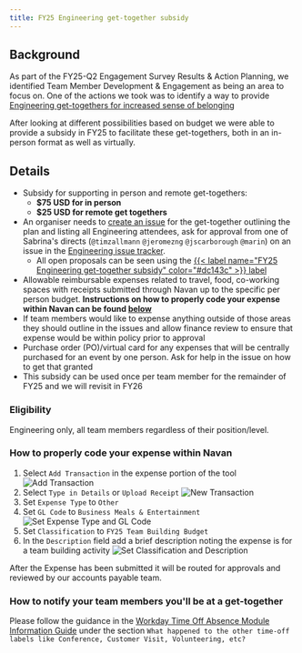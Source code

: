```yaml
---
title: FY25 Engineering get-together subsidy
---
```


## Background

As part of the FY25-Q2 Engagement Survey Results & Action Planning, we identified Team Member Development & Engagement as being an area to focus on. One of the actions we took was to identify a way to provide [Engineering get-togethers for increased sense of belonging](https://gitlab.com/gitlab-com/engineering-division/cto-leadership/-/issues/9)

After looking at different possibilities based on budget we were able to provide a subsidy in FY25 to facilitate these get-togethers, both in an in-person format as well as virtually.

## Details

- Subsidy for supporting in person and remote get-togethers:
  - **$75 USD for in person**
  - **$25 USD for remote get togethers**
- An organiser needs to [create an issue](https://gitlab.com/gitlab-com/engineering-division/engineering/-/issues/new/?issuable_template=FY25%20Engineering%20get-together%20subsidy) for the get-together outlining the plan and listing all Engineering attendees, ask for approval from one of Sabrina's directs (`@timzallmann` `@jeromezng` `@jscarborough` `@marin`) on an issue in the [Engineering issue tracker](https://gitlab.com/gitlab-com/engineering-division/engineering/-/issues/?sort=created_date&state=opened&first_page_size=100).
  - All open proposals can be seen using the [{{< label name="FY25 Engineering get-together subsidy" color="#dc143c" >}} label](https://gitlab.com/gitlab-com/engineering-division/engineering/-/issues/?label_name%5B%5D=FY25%20Engineering%20get-together%20subsidy)
- Allowable reimbursable expenses related to travel, food, co-working spaces with receipts submitted through Navan up to the specific per person budget. **Instructions on how to properly code your expense within Navan can be found [below](#how-to-properly-code-your-expense-within-navan)**
- If team members would like to expense anything outside of those areas they should outline in the issues and allow finance review to ensure that expense would be within policy prior to approval
- Purchase order (PO)/virtual card for any expenses that will be centrally purchased for an event by one person. Ask for help in the issue on how to get that granted
- This subsidy can be used once per team member for the remainder of FY25 and we will revisit in FY26

### Eligibility

Engineering only, all team members regardless of their position/level.

### How to properly code your expense within Navan

1. Select `Add Transaction` in the expense portion of the tool
   ![Add Transaction](/images/engineering/add_transaction.png "Add Transaction")
1. Select `Type in Details` or `Upload Receipt`
   ![New Transaction](/images/engineering/new_transaction.png "New Transaction")
1. Set `Expense Type` to `Other`
1. Set `GL Code` to `Business Meals & Entertainment`
   ![Set Expense Type and GL Code](/images/engineering/expense_type_gl_code.png "Set Expense Type and GL Code")
1. Set `Classification` to `FY25 Team Building Budget`
1. In the `Description` field add a brief description noting the expense is for a team building activity
   ![Set Classification and Description](/images/engineering/classification_description.png "Set Classification and Description")

After the Expense has been submitted it will be routed for approvals and reviewed by our accounts payable team.  

### How to notify your team members you'll be at a get-together

Please follow the guidance in the [Workday Time Off Absence Module Information Guide](https://docs.google.com/document/d/17cwh97hPRKbmeCMpspxy_LwuTKXbbgFiom39SaJPW1c) under the section `What happened to the other time-off labels like Conference, Customer Visit, Volunteering, etc?`
